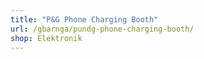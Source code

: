 ```yaml
---
title: "P&G Phone Charging Booth"
url: /gbarnga/pundg-phone-charging-booth/
shop: Elektronik
---
```

